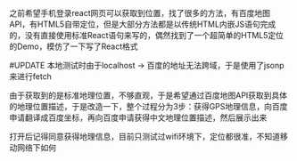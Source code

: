 之前希望手机登录react网页可以获取到位置，找了很多的方法，有百度地图API，有HTML5自带定位，但是大部分方法都是以传统HTML内嵌JS语句完成的，没有直接使用标准React语句来写的，偶然找到了一个超简单的HTML5定位的Demo，模仿了一下写了React格式

#UPDATE
本地测试时由于localhost -> 百度的地址无法跨域，于是使用了jsonp来进行fetch

由于获取到的是标准地理位置，不够直观，于是希望通过百度地图API获取到具体的地理位置描述，于是改造一下，整个过程分为3步：获得GPS地理信息，向百度申请翻译成百度坐标，再向百度申请获得中文地理位置描述，然后展示出来

打开后记得同意获得地理信息，目前只测试过wifi环境下，定位都很准，不知道移动网络下如何

